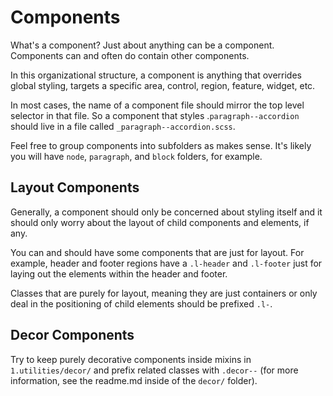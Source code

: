# Components

What's a component?  Just about anything can be a component. Components can and often do contain other components.

In this organizational structure, a component is anything that overrides global styling, targets a specific area, control, region, feature, widget, etc.

In most cases, the name of a component file should mirror the top level selector in that file. So a component that styles .`paragraph--accordion` should live in a file called `_paragraph--accordion.scss`.

Feel free to group components into subfolders as makes sense. It's likely you will have `node`, `paragraph`, and `block` folders, for example.

## Layout Components
Generally, a component should only be concerned about styling itself and it should only worry about the layout of child components and elements, if any.

You can and should have some components that are just for layout. For example, header and footer regions have a `.l-header` and `.l-footer` just for laying out the elements within the header and footer.

Classes that are purely for layout, meaning they are just containers or only deal in the positioning of child elements should be prefixed `.l-`.

## Decor Components
Try to keep purely decorative components inside mixins in `1.utilities/decor/` and prefix related classes with `.decor--` (for more information, see the readme.md inside of the `decor/` folder).

